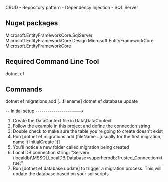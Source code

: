 CRUD - Repository pattern - Dependency Injection - SQL Server

Nuget packages
---------
Microsoft.EntityFrameworkCore.SqlServer
Microsoft.EntityFrameworkCore.Design
Microsoft.EntityFrameworkCore
Microsoft.EntityFrameworkCore

Required Command Line Tool
-------------
dotnet ef

Commands
----------
dotnet ef migrations add [...filename]
dotnet ef database update


-- Initial setup
--------------------->
1. Create the DataContext file in Data\DataContext
2. Follow the example in this project and define the connection string
3. Double check to make sure the table you're going to create doesn't exist
4. Run [dotnet ef migrations add (fileName...[usually for the first migration, name it InitialCreate ])]
5. You'll notice a new folder called migration being created
6. Local DB connection string: "Server=(localdb)\\MSSQLLocalDB;Database=superherodb;Trusted_Connection=true;"
7. Run [dotnet ef database update] to trigger a migration process. This will update the database based on your sql scripts
